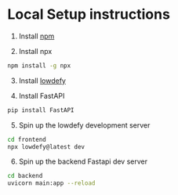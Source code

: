 # Local Setup instructions

1) Install [npm](https://nodejs.org/en/download/)

2) Install npx

```bash
npm install -g npx
```

3) Install [lowdefy](https://docs.lowdefy.com/tutorial-start)

4) Install FastAPI

```bash
pip install FastAPI
```

5) Spin up the lowdefy development server

```bash
cd frontend
npx lowdefy@latest dev
```

6) Spin up the backend Fastapi dev server

```bash
cd backend
uvicorn main:app --reload
```
